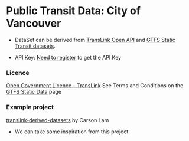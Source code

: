 # Public Transit Data: City of Vancouver

- DataSet can be derived from [TransLink Open API](https://www.translink.ca/about-us/doing-business-with-translink/app-developer-resources) and [GTFS Static Transit datasets](https://www.translink.ca/about-us/doing-business-with-translink/app-developer-resources/gtfs/gtfs-data).

- API Key: [Need to register](https://www.translink.ca/about-us/doing-business-with-translink/app-developer-resources) to get the API Key

### Licence
[Open Government Licence – TransLink](https://www.translink.ca/-/media/translink/documents/plans-and-projects/managing-the-transit-network/tspr/open-government-license-translink-tspr.pdf)
See Terms and Conditions on the [GTFS Static Data](https://www.translink.ca/about-us/doing-business-with-translink/app-developer-resources/gtfs/gtfs-data) page

### Example project
[translink-derived-datasets](https://github.com/carsonyl/translink-derived-datasets/tree/master) by Carson Lam
- We can take some inspiration from this project